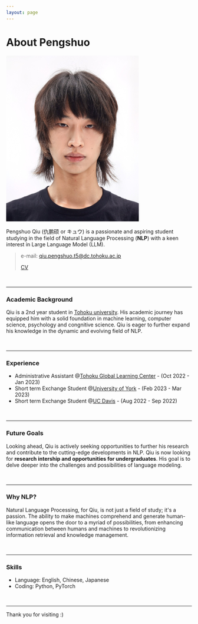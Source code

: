 ```yaml
---
layout: page
---
```


# About Pengshuo

<img src="https://github.com/prnszz/prnszz.github.io/blob/main/images/qps.jpg?raw=true" width="360" height="">

Pengshuo Qiu (仇鹏硕 or キュウ) is a passionate and aspiring student studying in the field of Natural Language Processing (**NLP**) with a keen interest in Large Language Model (LLM). 

> e-mail: qiu.pengshuo.t5@dc.tohoku.ac.jp
>
> [CV](https://prnszz.github.io/CV.pdf)

<br>

---

### **Academic Background**

Qiu is a 2nd year student in [Tohoku university](https://www.tohoku.ac.jp/en/). His academic journey has equipped him with a solid foundation in machine learning, computer science, psychology and congnitive science. Qiu is eager to further expand his knowledge in the dynamic and evolving field of NLP.

<br>

---

### **Experience**

- Administrative Assistant @[Tohoku Global Learning Center](https://www.insc.tohoku.ac.jp/english/) - (Oct 2022 - Jan 2023)
- Short term Exchange Student @[University of York](https://www.york.ac.uk) - (Feb 2023 - Mar 2023)
- Short term Exchange Student @[UC Davis](https://www.ucdavis.edu) - (Aug 2022 - Sep 2022)

<br>

---

### **Future Goals**

Looking ahead, Qiu is actively seeking opportunities to further his research and contribute to the cutting-edge developments in NLP. Qiu is now looking for **research intership and opportunities for undergraduates**. His goal is to delve deeper into the challenges and possibilities of language modeling.

<br>

---

### **Why NLP?**

Natural Language Processing, for Qiu, is not just a field of study; it's a passion. The ability to make machines comprehend and generate human-like language opens the door to a myriad of possibilities, from enhancing communication between humans and machines to revolutionizing information retrieval and knowledge management.

<br>

---

### **Skills**

- Language: English, Chinese, Japanese
- Coding: Python, PyTorch

<br>

---

Thank you for visiting :)

> 

